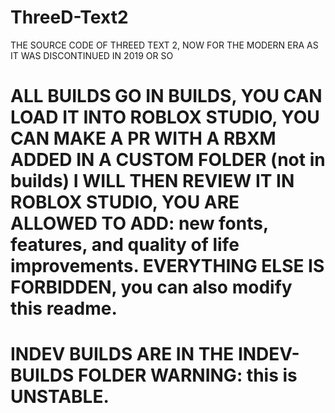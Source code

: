 # ThreeD-Text2
THE SOURCE CODE OF THREED TEXT 2, NOW FOR THE MODERN ERA AS IT WAS DISCONTINUED IN 2019 OR SO

# ALL BUILDS GO IN BUILDS, YOU CAN LOAD IT INTO ROBLOX STUDIO, YOU CAN MAKE A PR WITH A RBXM ADDED IN A CUSTOM FOLDER (not in builds) I WILL THEN REVIEW IT IN ROBLOX STUDIO, YOU ARE ALLOWED TO ADD: new fonts, features, and quality of life improvements. EVERYTHING ELSE IS FORBIDDEN, you can also modify this readme.

# INDEV BUILDS ARE IN THE INDEV-BUILDS FOLDER WARNING: this is UNSTABLE.